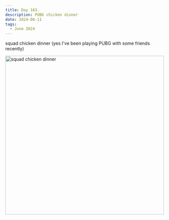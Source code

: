 ```yaml
---
title: Day 163.
description: PUBG chicken dinner
date: 2024-06-11
tags: 
  - June 2024
---
```


squad chicken dinner (yes I've been playing PUBG with some friends recently)


<a href="https://imgur.com/ef2Xpmh"><img src="https://i.imgur.com/ef2Xpmh.png" title="squad chicken dinner" width="500px" alt="squad chicken dinner"/></a>